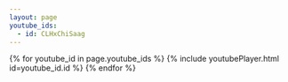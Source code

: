 ```yaml
---
layout: page
youtube_ids:
  - id: CLHxChiSaag
---
```


{% for youtube_id in page.youtube_ids %}
  {% include youtubePlayer.html id=youtube_id.id %}
{% endfor %}

<!-- 1. Add latest jQuery and fancybox files -->
<script src="//code.jquery.com/jquery-3.3.1.min.js"></script>
<link rel="stylesheet" href="https://cdn.jsdelivr.net/gh/fancyapps/fancybox@3.5.2/dist/jquery.fancybox.min.css" />
<script src="https://cdn.jsdelivr.net/gh/fancyapps/fancybox@3.5.2/dist/jquery.fancybox.min.js"></script>
